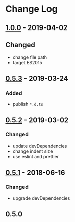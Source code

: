 # Change Log

## [1.0.0] - 2019-04-02

## Changed

- change file path
- target ES2015

## [0.5.3] - 2019-03-24

### Added

- publish `*.d.ts`

## [0.5.2] - 2019-03-02

### Changed

- update devDependencies
- change indent size
- use eslint and prettier

## [0.5.1] - 2018-06-16

### Changed

- upgrade devDependencies

## 0.5.0

[1.0.0]: https://github.com/aaharu/gifken/compare/v0.5.3...v1.0.0
[0.5.3]: https://github.com/aaharu/gifken/compare/v0.5.2...v0.5.3
[0.5.2]: https://github.com/aaharu/gifken/compare/0.5.1...v0.5.2
[0.5.1]: https://github.com/aaharu/gifken/compare/0.5.0...0.5.1

